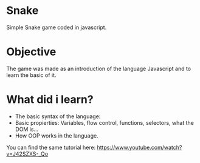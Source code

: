 # Snake
Simple Snake game coded in javascript.

# Objective
The game was made as an introduction of the language Javascript and to learn the basic of it.

# What did i learn?
 * The basic syntax of the language:
 * Basic propierties: Variables, flow control, functions, selectors, what the DOM is...
 * How OOP works in the language.
  
You can find the same tutorial here: 
https://www.youtube.com/watch?v=J42SZXS-_Qo
 

 
